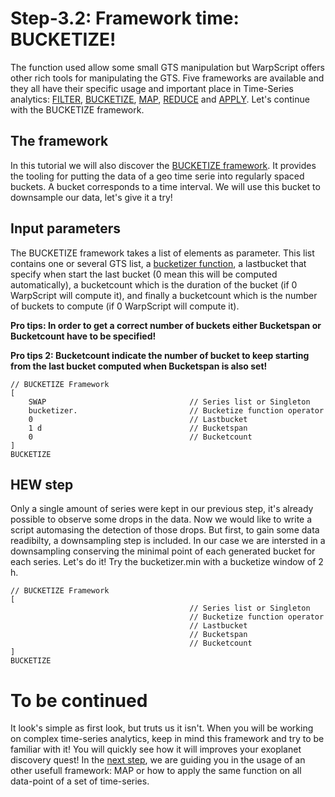 # Step-3.2: Framework time: BUCKETIZE!

The function used allow some small GTS manipulation but WarpScript offers other rich tools for manipulating the GTS. Five frameworks are available and they all have their specific usage and important place in Time-Series analytics: [FILTER](/docs/reference/frameworks/framework-filter/), [BUCKETIZE](/docs/reference/frameworks/framework-bucketize/), [MAP](/docs/reference/frameworks/framework-map/), [REDUCE](/docs/reference/frameworks/framework-reduce/) and [APPLY](/docs/reference/frameworks/framework-apply/). Let's continue with the BUCKETIZE framework.

## The framework

In this tutorial we will also discover the [BUCKETIZE framework](/docs/reference/frameworks/framework-bucketize/). It provides the tooling for putting the data of a geo time serie into regularly spaced buckets. A bucket corresponds to a time interval.
We will use this bucket to downsample our data, let's give it a try!

## Input parameters

The BUCKETIZE framework takes a list of elements as parameter. This list contains one or several GTS list, a [bucketizer function](/docs/reference/reference/#framework-bucketizers), a lastbucket that specify when start the last bucket (0 mean this will be computed automatically), a bucketcount which is the duration of the bucket (if 0 WarpScript will compute it), and finally a bucketcount which is the number of buckets to compute (if 0 WarpScript will compute it).

**Pro tips: In order to get a correct number of buckets either Bucketspan or Bucketcount have to be specified!**

**Pro tips 2: Bucketcount indicate the number of bucket to keep starting from the last bucket computed when Bucketspan is also set!**

```
// BUCKETIZE Framework
[
    SWAP                                // Series list or Singleton
    bucketizer.                         // Bucketize function operator
    0                                   // Lastbucket
    1 d                                 // Bucketspan
    0                                   // Bucketcount
]
BUCKETIZE

```

## HEW step

Only a single amount of series were kept in our previous step, it's already possible to observe some drops in the data. Now we would like to write a script automasing the detection of those drops. But first, to gain some data readibilty, a downsampling step is included. In our case we are intersted in a downsampling conserving the minimal point of each generated bucket for each series.
Let's do it! Try the bucketizer.min with a bucketize window of 2 h.

```
// BUCKETIZE Framework
[
                                        // Series list or Singleton
                                        // Bucketize function operator
                                        // Lastbucket
                                        // Bucketspan
                                        // Bucketcount
]
BUCKETIZE

```

# To be continued

It look's simple as first look, but truts us it isn't. When you will be working on complex time-series analytics, keep in mind this framework and try to be familiar with it! You will quickly see how it will improves your exoplanet discovery quest! In the [next step](/step-3-WarpScript-Frameworks/3.3-Map-framework/README.md), we are guiding you in the usage of an other usefull framework: MAP or how to apply the same function on all data-point of a set of time-series.